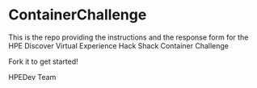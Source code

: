 # ContainerChallenge
This is the repo providing the instructions and the response form for the HPE Discover Virtual Experience Hack Shack Container Challenge

Fork it to get started!


HPEDev Team

